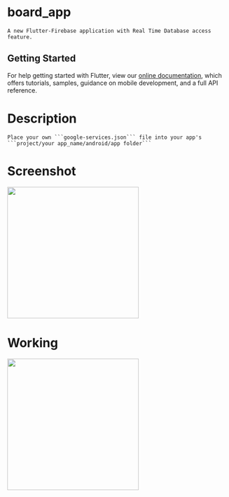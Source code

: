# board_app

```
A new Flutter-Firebase application with Real Time Database access feature.
```

## Getting Started

For help getting started with Flutter, view our
[online documentation](https://flutter.dev/docs), which offers tutorials,
samples, guidance on mobile development, and a full API reference.

# Description

```
Place your own ```google-services.json``` file into your app's  ```project/your app_name/android/app folder```
```

# Screenshot

<img src="https://user-images.githubusercontent.com/73339220/104806244-f3937d00-57f7-11eb-94d2-4c5ce4d03a05.jpg" width=300 />

# Working

<img src="https://user-images.githubusercontent.com/73339220/104806262-0efe8800-57f8-11eb-8341-1bc6d7f89266.gif" width=300 />